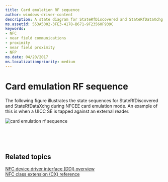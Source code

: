 ```yaml
---
title: Card emulation RF sequence
author: windows-driver-content
description: A state diagram for StateRfDiscovered and StateRfDataXchg during NFCEE card emulation mode.
ms.assetid: 553A5002-3FE3-4178-B671-9F23560F939C
keywords:
- NFC
- near field communications
- proximity
- near field proximity
- NFP
ms.date: 04/20/2017
ms.localizationpriority: medium
---
```


# Card emulation RF sequence

The following figure illustrates the state sequences for StateRfDiscovered and StateRfDataXchg during NFCEE card emulation mode. An example of this is when a UICC SE is tapped against an external reader.

![card emulation rf sequence](images/cardemulationrfsequence.png)

 

 
## Related topics
[NFC device driver interface (DDI) overview](https://msdn.microsoft.com/library/windows/hardware/mt715815)  
[NFC class extension (CX) reference](https://msdn.microsoft.com/library/windows/hardware/dn905536)  
